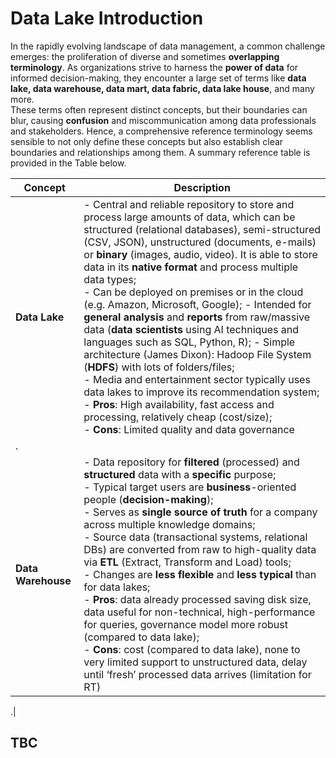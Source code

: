 # Data Lake Introduction

In the rapidly evolving landscape of data management, a common challenge emerges: the proliferation of diverse and sometimes **overlapping terminology**. As organizations strive to harness the **power of data** for informed decision-making, they encounter a large set of terms like **data lake, data warehouse, data mart, data fabric, data lake house**, and many more. <br/>
These terms often represent distinct concepts, but their boundaries can blur, causing **confusion** and miscommunication among data professionals and stakeholders. Hence, a comprehensive reference terminology seems sensible to not only define these concepts but also establish clear boundaries and relationships among them. A summary reference table is provided in the Table below. 

|Concept|Description|
|---|---|
|**Data Lake** |- Central and reliable repository to store and process large amounts of data, which can be structured (relational databases), semi-structured (CSV, JSON), unstructured (documents, e-mails) or **binary** (images, audio, video). It is able to store data in its **native format** and process multiple data types;<br/> - Can be deployed on premises or in the cloud (e.g. Amazon, Microsoft, Google); - Intended for **general analysis** and **reports** from raw/massive data (**data scientists** using AI techniques and languages such as SQL, Python, R); - Simple architecture (James Dixon): Hadoop File System (**HDFS**) with lots of folders/files;<br/> - Media and entertainment sector typically uses data lakes to improve its recommendation system;<br/> - **Pros**: High availability, fast access and processing, relatively cheap (cost/size);<br/> - **Cons**: Limited quality and data governance
.|
|**Data Warehouse** |- Data repository for **filtered** (processed) and **structured** data with a **specific** purpose;<br/> -	Typical target users are **business**-oriented people (**decision-making**);<br/> -	Serves as **single source of truth** for a company across multiple knowledge domains;<br/> - Source data (transactional systems, relational DBs) are converted from raw to high-quality data via **ETL** (Extract, Transform and Load) tools;<br/> - Changes are **less flexible** and **less typical** than for data lakes;<br/> -	**Pros**: data already processed saving disk size, data useful for non-technical, high-performance for queries, governance model more robust (compared to data lake);<br/> - **Cons**: cost (compared to data lake), none to very limited support to unstructured data, delay until ‘fresh’ processed data arrives (limitation for RT)

.|

## TBC
